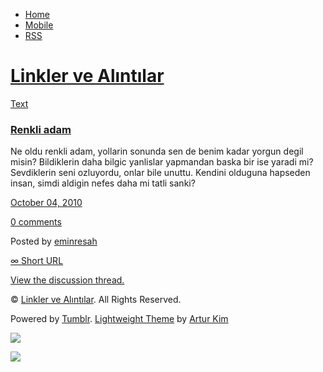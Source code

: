 -   [Home](/)
-   [Mobile](/mobile)
-   [RSS](http://eminresah.tumblr.com/rss)

[Linkler ve Alıntılar](/)
=========================

[Text](http://eminresah.tumblr.com/post/1243637459/renkli-adam)

### [Renkli adam](http://eminresah.tumblr.com/post/1243637459/renkli-adam)

Ne oldu renkli adam, yollarin sonunda sen de benim kadar yorgun degil
misin? Bildiklerin daha bilgic yanlislar yapmandan baska bir ise yaradi
mi? Sevdiklerin seni ozluyordu, onlar bile unuttu. Kendini olduguna
hapseden insan, simdi aldigin nefes daha mi tatli sanki?

[October 04,
2010](http://eminresah.tumblr.com/post/1243637459/renkli-adam)

[0
comments](http://eminresah.tumblr.com/post/1243637459/renkli-adam#disqus_thread)

Posted by [eminresah](http://eminresah.tumblr.com/)

[∞ Short URL](http://tmblr.co/ZWS1Oy1A86RJ)

[View the discussion thread.](http://erblog.disqus.com/?url=ref)

© [Linkler ve Alıntılar](/). All Rights Reserved.

Powered by [Tumblr](http://tumblr.com). [Lightweight
Theme](http://www.tumblr.com/theme/10820) by [Artur
Kim](http://arturkim.com)

![](https://px.srvcs.tumblr.com/impixu?T=1434918755&J=eyJ0eXBlIjoidXJsIiwidXJsIjoiaHR0cDpcL1wvZW1pbnJlc2FoLnR1bWJsci5jb21cL3Bvc3RcLzEyNDM2Mzc0NTlcL3JlbmtsaS1hZGFtIiwicmVxdHlwZSI6MCwicm91dGUiOiJcL3Bvc3RcLzppZFwvOnN1bW1hcnkiLCJub3NjcmlwdCI6MX0=&U=HFLFLFEMIM&K=7a999925f4dc75480a461bdd445544ceb2a3e2a29fc2725ee0d03fb61954764c&R=)

![](https://px.srvcs.tumblr.com/impixu?T=1434918755&J=eyJ0eXBlIjoicG9zdCIsInVybCI6Imh0dHA6XC9cL2VtaW5yZXNhaC50dW1ibHIuY29tXC9wb3N0XC8xMjQzNjM3NDU5XC9yZW5rbGktYWRhbSIsInJlcXR5cGUiOjAsInJvdXRlIjoiXC9wb3N0XC86aWRcLzpzdW1tYXJ5IiwicG9zdHMiOlt7InBvc3RpZCI6IjEyNDM2Mzc0NTkiLCJibG9naWQiOiIzNjQ4MDI4Iiwic291cmNlIjozM31dLCJub3NjcmlwdCI6MX0=&U=MMICALJHBK&K=8c52c708fcff79b34ee173f08fd10049dde878c3dec09c9e56e09e133857d7be&R=)

